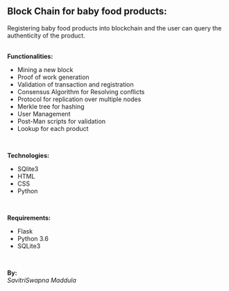 ## Block Chain for baby food products: 
Registering baby food products into blockchain and the user can query the authenticity of the product.
<br />
<br />

**Functionalities:** <br />
- Mining a new block
- Proof of work generation
- Validation of transaction and registration
- Consensus Algorithm for Resolving conflicts
- Protocol for replication over multiple nodes
- Merkle tree for hashing
- User Management
- Post-Man scripts for validation
- Lookup for each product
<br />


**Technologies:** <br />
- SQlite3
- HTML
- CSS
- Python
<br />


**Requirements:** <br />
- Flask
- Python 3.6
- SQLite3
<br />


**By:** <br />
*SavitriSwapna Maddula* <br />
<br />
<br />

